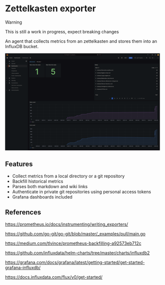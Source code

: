 # Zettelkasten exporter

> [!WARNING]
> This is still a work in progress, expect breaking changes

An agent that collects metrics from an zettelkasten and stores them into an InfluxDB bucket.

![](./docs/assets/dashboard.png)

## Features

- Collect metrics from a local directory or a git repository
- Backfill historical metrics
- Parses both markdown and wiki links
- Authenticate in private git repositories using personal access tokens
- Grafana dashboards included

## References

https://prometheus.io/docs/instrumenting/writing_exporters/

https://github.com/go-git/go-git/blob/master/_examples/pull/main.go

https://medium.com/tlvince/prometheus-backfilling-a92573eb712c

https://github.com/influxdata/helm-charts/tree/master/charts/influxdb2

https://grafana.com/docs/grafana/latest/getting-started/get-started-grafana-influxdb/

https://docs.influxdata.com/flux/v0/get-started/
